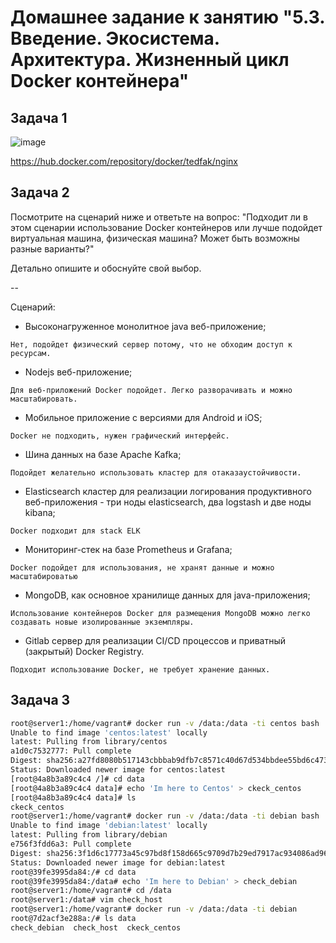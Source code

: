 
# Домашнее задание к занятию "5.3. Введение. Экосистема. Архитектура. Жизненный цикл Docker контейнера"

## Задача 1

![image](https://user-images.githubusercontent.com/95320903/173230199-164e9343-130c-4613-a81a-8f08a43d1630.png)

https://hub.docker.com/repository/docker/tedfak/nginx

## Задача 2

Посмотрите на сценарий ниже и ответьте на вопрос:
"Подходит ли в этом сценарии использование Docker контейнеров или лучше подойдет виртуальная машина, физическая машина? Может быть возможны разные варианты?"

Детально опишите и обоснуйте свой выбор.

--

Сценарий:

- Высоконагруженное монолитное java веб-приложение;
```
Нет, подойдет физический сервер потому, что не обходим доступ к ресурсам.
```
- Nodejs веб-приложение;
```
Для веб-приложений Docker подойдет. Легко разворачивать и можно масштабировать.
```
- Мобильное приложение c версиями для Android и iOS;
```
Docker не подходить, нужен графический интерфейс.
```
- Шина данных на базе Apache Kafka;
```
Подойдет желательно использовать кластер для отаказаустойчивости.
```
- Elasticsearch кластер для реализации логирования продуктивного веб-приложения - три ноды elasticsearch, два logstash и две ноды kibana;
```
Docker подходит для stack ELK
```
- Мониторинг-стек на базе Prometheus и Grafana;
```
Docker подойдет для использования, не хранят данные и можно масштабироватью
```
- MongoDB, как основное хранилище данных для java-приложения;
```
Использование контейнеров Docker для размещения MongoDB можно легко создавать новые изолированные экземпляры. 
```
- Gitlab сервер для реализации CI/CD процессов и приватный (закрытый) Docker Registry.
```
Подходит использование Docker, не требует хранение данных.
```

## Задача 3

```bash
root@server1:/home/vagrant# docker run -v /data:/data -ti centos bash
Unable to find image 'centos:latest' locally
latest: Pulling from library/centos
a1d0c7532777: Pull complete 
Digest: sha256:a27fd8080b517143cbbbab9dfb7c8571c40d67d534bbdee55bd6c473f432b177
Status: Downloaded newer image for centos:latest
[root@4a8b3a89c4c4 /]# cd data
[root@4a8b3a89c4c4 data]# echo 'Im here to Centos' > ckeck_centos
[root@4a8b3a89c4c4 data]# ls
ckeck_centos
root@server1:/home/vagrant# docker run -v /data:/data -ti debian bash
Unable to find image 'debian:latest' locally
latest: Pulling from library/debian
e756f3fdd6a3: Pull complete 
Digest: sha256:3f1d6c17773a45c97bd8f158d665c9709d7b29ed7917ac934086ad96f92e4510
Status: Downloaded newer image for debian:latest
root@39fe3995da84:/# cd data
root@39fe3995da84:/data# echo 'Im here to Debian' > check_debian
root@server1:/home/vagrant# cd /data
root@server1:/data# vim check_host
root@server1:/home/vagrant# docker run -v /data:/data -ti debian
root@7d2acf3e288a:/# ls data
check_debian  check_host  ckeck_centos
```
